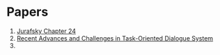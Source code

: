 # Papers #

1. [Jurafsky Chapter 24](https://web.stanford.edu/~jurafsky/slp3/ed3book_sep212021.pdf)
2. [Recent Advances and Challenges in Task-Oriented Dialogue System](https://arxiv.org/abs/2003.07490)
3. 
